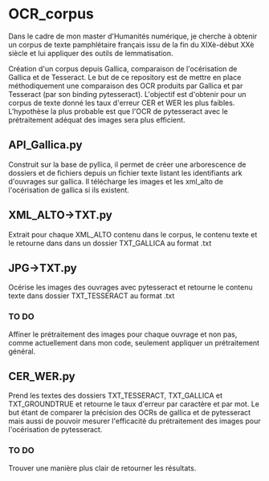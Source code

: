 # OCR_corpus

Dans le cadre de mon master d'Humanités numérique, je cherche à obtenir un corpus de texte pamphlétaire français issu de la fin du XIXè-début XXè siècle et lui appliquer des outils de lemmatisation.

Création d'un corpus depuis Gallica, comparaison de l'océrisation de Gallica et de Tesseract.
Le but de ce repository est de mettre en place méthodiquement une comparaison des OCR produits par Gallica et par Tesseract (par son binding pytesseract). L'objectif est d'obtenir pour un corpus de texte donné les taux d'erreur CER et WER les plus faibles. 
L'hypothèse la plus probable est que l'OCR de pytesseract avec le prétraitement adéquat des images sera plus efficient.


## API_Gallica.py

Construit sur la base de pyllica, il permet de créer une arborescence de dossiers et de fichiers depuis un fichier texte listant les identifiants ark d'ouvrages sur gallica. Il télécharge les images et les xml_alto de l'océrisation de gallica si ils existent.

## XML_ALTO->TXT.py

Extrait pour chaque XML_ALTO contenu dans le corpus, le contenu texte et le retourne dans dans un dossier TXT_GALLICA au format .txt

## JPG->TXT.py

Océrise les images des ouvrages avec pytesseract et retourne le contenu texte dans dossier TXT_TESSERACT au format .txt

### TO DO
Affiner le prétraitement des images pour chaque ouvrage et non pas, comme actuellement dans mon code, seulement appliquer un prétraitement général.

## CER_WER.py

Prend les textes des dossiers TXT_TESSERACT, TXT_GALLICA et TXT_GROUNDTRUE et retourne le taux d'erreur par caractère et par mot.
Le but étant de comparer la précision des OCRs de gallica et de pytesseract mais aussi de pouvoir mesurer l'efficacité du prétraitement des images pour l'océrisation de pytesseract.

### TO DO

Trouver une manière plus clair de retourner les résultats.


